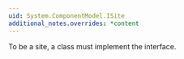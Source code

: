 ```yaml
---
uid: System.ComponentModel.ISite
additional_notes.overrides: *content
---
```


<p>To be a site, a class must implement the <xref href="System.ComponentModel.ISite"></xref> interface.</p>


